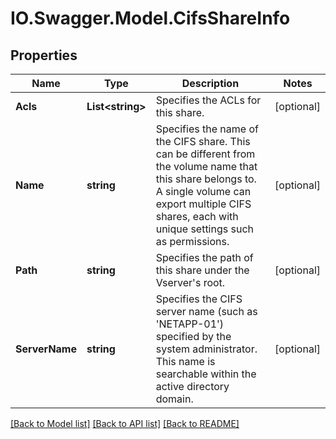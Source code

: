 # IO.Swagger.Model.CifsShareInfo
## Properties

Name | Type | Description | Notes
------------ | ------------- | ------------- | -------------
**Acls** | **List&lt;string&gt;** | Specifies the ACLs for this share. | [optional] 
**Name** | **string** | Specifies the name of the CIFS share. This can be different from the volume name that this share belongs to. A single volume can export multiple CIFS shares, each with unique settings such as permissions. | [optional] 
**Path** | **string** | Specifies the path of this share under the Vserver&#39;s root. | [optional] 
**ServerName** | **string** | Specifies the CIFS server name (such as &#39;NETAPP-01&#39;) specified by the system administrator. This name is searchable within the active directory domain. | [optional] 

[[Back to Model list]](../README.md#documentation-for-models) [[Back to API list]](../README.md#documentation-for-api-endpoints) [[Back to README]](../README.md)

